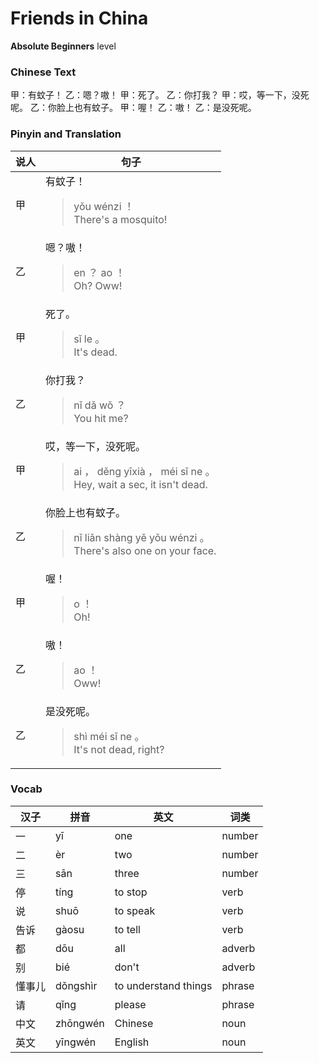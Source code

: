 # Friends in China
**Absolute Beginners** level
### Chinese Text
甲：有蚊子！
乙：嗯？嗷！
甲：死了。
乙：你打我？
甲：哎，等一下，没死呢。
乙：你脸上也有蚊子。
甲：喔！
乙：嗷！
乙：是没死呢。

### Pinyin and Translation
|说人|句子|
|----|----|
|甲|有蚊子！<blockquote>yǒu wénzi ！<br />There's a mosquito!</blockquote>|
|乙|嗯？嗷！<blockquote>en ？ ao ！<br />Oh? Oww!</blockquote>|
|甲|死了。<blockquote>sǐ le 。<br />It's dead.</blockquote>|
|乙|你打我？<blockquote>nǐ dǎ wǒ ？<br />You hit me?</blockquote>|
|甲|哎，等一下，没死呢。<blockquote>ai ， děng yīxià ， méi sǐ ne 。<br />Hey, wait a sec, it isn't dead.</blockquote>|
|乙|你脸上也有蚊子。<blockquote>nǐ liǎn shàng yě yǒu wénzi 。<br />There's also one on your face.</blockquote>|
|甲|喔！<blockquote>o ！<br />Oh!</blockquote>|
|乙|嗷！<blockquote>ao ！<br />Oww!</blockquote>|
|乙|是没死呢。<blockquote>shì méi sǐ ne 。<br />It's not dead, right?</blockquote>|
### Vocab
|汉子|拼音|英文|词类|
|----|----|----|----|
|一|yī|one|number|
|二|èr|two|number|
|三|sān|three|number|
|停|tíng|to stop|verb|
|说|shuō|to speak|verb|
|告诉|gàosu|to tell|verb|
|都|dōu|all|adverb|
|别|bié|don't|adverb|
|懂事儿|dǒngshìr|to understand things|phrase|
|请|qǐng|please|phrase|
|中文|zhōngwén|Chinese|noun|
|英文|yīngwén|English|noun|
